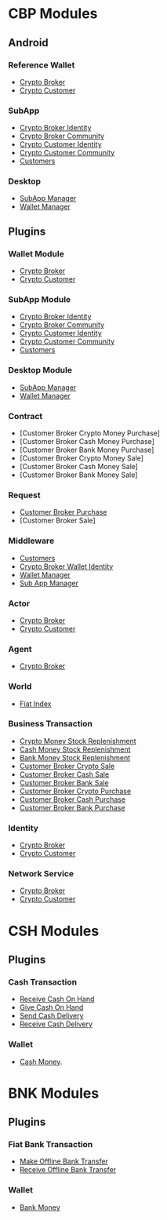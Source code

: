 # CBP Modules

## Android

### Reference Wallet
* [Crypto Broker](android/reference_wallet/fermat-cbp-android-reference-wallet-crypto-broker-bitdubai/)
* [Crypto Customer](android/reference_wallet/fermat-cbp-android-reference-wallet-crypto-customer-bitdubai/)

### SubApp
* [Crypto Broker Identity](android/sup_app/fermat-cbp-android-sub-app-crypto-broker-identity-bitdubai/)
* [Crypto Broker Community](android/sup_app/fermat-cbp-android-sub-app-crypto-broker-community-bitdubai/)
* [Crypto Customer Identity](android/sup_app/fermat-cbp-android-sub-app-crypto-customer-identity-bitdubai/)
* [Crypto Customer Community](android/sup_app/fermat-cbp-android-sub-app-crypto-customer-community-bitdubai/)
* [Customers](android/sup_app/fermat-cbp-android-sub-app-customers-bitdubai/)

### Desktop
* [SubApp Manager](android/desktop/fermat-cbp-android-desktop-sub-app-manager-bitdubai/)
* [Wallet Manager](android/desktop/fermat-cbp-android-desktop-wallet-manager/)

## Plugins

### Wallet Module
* [Crypto Broker](plugin/wallet_module/fermat-cbp-plugin-wallet-module-crypto-broker-bitdubai/)
* [Crypto Customer](plugin/wallet_module/fermat-cbp-plugin-wallet-module-crypto-customer-bitdubai/)

### SubApp Module
* [Crypto Broker Identity](plugin/sub_app_module/fermat-cbp-plugin-sub-app-module-crypto-broker-identity-bitdubai/)
* [Crypto Broker Community](plugin/sub_app_module/fermat-cbp-plugin-sub-app-module-crypto-broker-community-bitdubai/)
* [Crypto Customer Identity](plugin/sub_app_module/fermat-cbp-plugin-sub-app-module-crypto-customer-identity-bitdubai/)
* [Crypto Customer Community](plugin/sub_app_module/fermat-cbp-plugin-sub-app-module-crypto-customer-community-bitdubai/)
* [Customers](plugin/sub_app_module/fermat-cbp-plugin-sub-app-module-customers-bitdubai/)

### Desktop Module
* [SubApp Manager](plugin/desktop_module/fermat-cbp-plugin-desktop-module-sub-app-manager-bitdubai/)
* [Wallet Manager](plugin/desktop_module/fermat-cbp-plugin-desktop-module-wallet-manager-bitdubai/)

### Contract
* [Customer Broker Crypto Money Purchase]
* [Customer Broker Cash Money Purchase]
* [Customer Broker Bank Money Purchase]
* [Customer Broker Crypto Money Sale]
* [Customer Broker Cash Money Sale]
* [Customer Broker Bank Money Sale]

### Request
* [Customer Broker Purchase](plugin/request/fermat-cbp-plugin-request-crypto-broker-purchase-bitdubai)
* [Customer Broker Sale]

### Middleware
* [Customers](plugin/middleware/fermat-cbp-plugin-middleware-customers-bitdubai/)
* [Crypto Broker Wallet Identity](plugin/middleware/fermat-cbp-plugin-middleware-crypto-broker-wallet-identity-bitdubai/)
* [Wallet Manager](plugin/middleware/fermat-cbp-plugin-middleware-wallet-manager-bitdubai/)
* [Sub App Manager](plugin/middleware/fermat-cbp-plugin-middleware-sub-app-manager-bitdubai/)

### Actor
* [Crypto Broker](plugin/actor/fermat-cbp-plugin-actor-crypto-broker-bitdubai/)
* [Crypto Customer](plugin/actor/fermat-cbp-plugin-actor-crypto-customer-bitdubai/)

### Agent
* [Crypto Broker](plugin/agent/fermat-cbp-plugin-agent-crypto-broker-bitdubai/)

### World
* [Fiat Index](plugin/world/fermat-cbp-plugin-world-fiat-index-bitdubai)

### Business Transaction
* [Crypto Money Stock Replenishment](plugin/business_transaction/fermat-cbp-plugin-business-transaction-crypto-market-money-stock-replenishment-bitdubai)
* [Cash Money Stock Replenishment](plugin/business_transaction/fermat-cbp-plugin-business-transaction-cash-fiat-money-stock-replenishment-bitdubai)
* [Bank Money Stock Replenishment](plugin/business_transaction/fermat-cbp-plugin-business-transaction-bank-fiat-money-stock-replenishment-bitdubai)
* [Customer Broker Crypto Sale](plugin/business_transaction/fermat-cbp-plugin-business-transaction-crypto-customer-market-crypto-sale-bitdubai)
* [Customer Broker Cash Sale](plugin/business_transaction/fermat-cbp-plugin-business-transaction-crypto-customer-fiat-cash-sale-bitdubai)
* [Customer Broker Bank Sale](plugin/business_transaction/fermat-cbp-plugin-business-transaction-crypto-customer-fiat-bank-sale-bitdubai)
* [Customer Broker Crypto Purchase](plugin/business_transaction/fermat-cbp-plugin-business-transaction-crypto-broker-market-crypto-purchase-bitdubai)
* [Customer Broker Cash Purchase](plugin/business_transaction/fermat-cbp-plugin-business-transaction-crypto-broker-fiat-cash-purchase-bitdubai)
* [Customer Broker Bank Purchase](plugin/business_transaction/fermat-cbp-plugin-business-transaction-crypto-broker-fiat-bank-purchase-bitdubai)

### Identity
* [Crypto Broker](plugin/identity/fermat-cbp-plugin-identity-crypto-broker-bitdubai)
* [Crypto Customer](plugin/identity/fermat-cbp-plugin-identity-crypto-customer-bitdubai)

### Network Service
* [Crypto Broker](plugin/network_service/fermat-cbp-plugin-network-service-crypto-broker-bitdubai)
* [Crypto Customer](plugin/network_service/fermat-cbp-plugin-network-service-crypto-customer-bitdubai)

# CSH Modules

## Plugins

### Cash Transaction
* [Receive Cash On Hand](../CSH/plugin/fiat_cash_transaction/fermat-cbp-plugin-fiat-cash-transaction-receive-fiat-cash-on-hand-bitdubai)
* [Give Cash On Hand](../CSH/plugin/fiat_cash_transaction/fermat-cbp-plugin-fiat-cash-transaction-give-fiat-cash-on-hand-bitdubai)
* [Send Cash Delivery](../CSH/plugin/fiat_cash_transaction/fermat-cbp-plugin-fiat-cash-transaction-send-fiat-cash-delivery-bitdubai)
* [Receive Cash Delivery](../CSH/plugin/fiat_cash_transaction/fermat-cbp-plugin-fiat-cash-transaction-receive-fiat-cash-delivery-bitdubai)

### Wallet
* [Cash Money](../CSH/plugin/wallet/fermat-cbp-plugin-wallet-crypto-broker-cash-fiat-money-bitdubai).

# BNK Modules

## Plugins

### Fiat Bank Transaction
* [Make Offline Bank Transfer](../BNK/plugin/fiat_bank_transaction/fermat-cbp-plugin-fiat-bank-transaction-make-offline-fiat-bank-transfer-bitdubai)
* [Receive Offline Bank Transfer](../BNK/plugin/fiat_bank_transaction/fetmat-cbp-plugin-fiat-bank-transaction-receive-offline-fiat-bank-transfer-bitdubai)

### Wallet
* [Bank Money](plugin/wallet/fermat-cbp-plugin-wallet-crypto-broker-bank-fiat-money-bitdubai)
